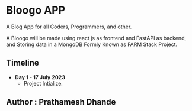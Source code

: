 # Bloogo APP

A Blog App for all Coders, Programmers, and other.

A Bloogo will be made using react js as frontend and FastAPI as backend, and Storing data in a MongoDB Formly Known as FARM Stack Project.

## Timeline
- **Day 1 - 17 July 2023**
	- Project Intialize.


## Author : Prathamesh Dhande